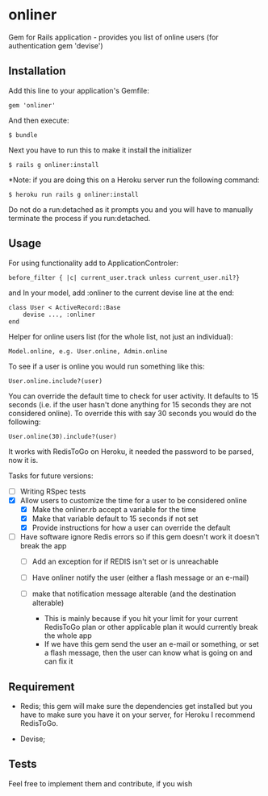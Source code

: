 # onliner
Gem for Rails application - provides you list of online users (for authentication gem 'devise')

## Installation

Add this line to your application's Gemfile:

    gem 'onliner'

And then execute:

    $ bundle

Next you have to run this to make it install the initializer

    $ rails g onliner:install

*Note: if you are doing this on a Heroku server run the following command:

	$ heroku run rails g onliner:install

Do not do a run:detached as it prompts you and you will have to manually
terminate the process if you run:detached.

## Usage

For using functionality add to ApplicationControler:

	before_filter { |c| current_user.track unless current_user.nil?}

and In your model, add :onliner to the current devise line at the end:

	class User < ActiveRecord::Base
		devise ..., :onliner
	end

Helper for online users list (for the whole list, not just an individual):

	Model.online, e.g. User.online, Admin.online

To see if a user is online you would run something like this:

	User.online.include?(user)

You can override the default time to check for user activity.  It defaults
to 15 seconds (i.e. if the user hasn't done anything for 15 seconds they are
not considered online).  To override this with say 30 seconds you would do the
following:

	User.online(30).include?(user)

It works with RedisToGo on Heroku, it needed the password to be parsed,
now it is.

Tasks for future versions:

- [ ] Writing RSpec tests
- [x] Allow users to customize the time for a user to be considered online
	- [x] Make the onliner.rb accept a variable for the time
	- [x] Make that variable default to 15 seconds if not set
	- [x] Provide instructions for how a user can override the default
- [ ] Have software ignore Redis errors so if this gem doesn't work it doesn't break the app
	- [ ] Add an exception for if REDIS isn't set or is unreachable
	- [ ] Have onliner notify the user (either a flash message or an e-mail)
	- [ ] make that notification message alterable (and the destination alterable)
		
		* This is mainly because if you hit your limit for your current RedisToGo plan or other applicable plan it would currently break the whole app
		* If we have this gem send the user an e-mail or something, or set a flash message, then the user can know what is going on and can fix it

## Requirement

  * Redis; this gem will make sure the dependencies get installed but you have 
  	to make sure you have it on your server, for Heroku I recommend RedisToGo.
  
  * Devise;

## Tests
  Feel free to implement them and contribute, if you wish
